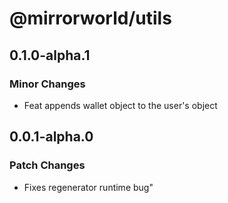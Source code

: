# @mirrorworld/utils

## 0.1.0-alpha.1

### Minor Changes

- Feat appends wallet object to the user's object

## 0.0.1-alpha.0

### Patch Changes

- Fixes regenerator runtime bug"
